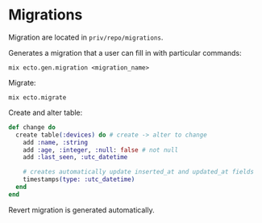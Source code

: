 # Migrations

Migration are located in `priv/repo/migrations`.

Generates a migration that a user can fill in with particular commands:

```shell
mix ecto.gen.migration <migration_name>
```

Migrate:

```shell
mix ecto.migrate
```

Create and alter table:

```elixir
def change do
  create table(:devices) do # create -> alter to change
    add :name, :string
    add :age, :integer, :null: false # not null
    add :last_seen, :utc_datetime

    # creates automatically update inserted_at and updated_at fields
    timestamps(type: :utc_datetime)
  end
end
```

Revert migration is generated automatically.
